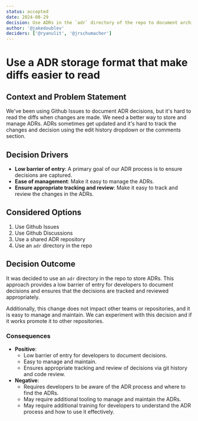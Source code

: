 ```yaml
---
status: accepted
date: 2024-08-29
decision: Use ADRs in the `adr` directory of the repo to document architectural decisions
author: '@jakedoublev'
deciders: ['@ryanulit', '@jrschumacher']
---
```


# Use a ADR storage format that make diffs easier to read

## Context and Problem Statement

We've been using Github Issues to document ADR decisions, but it's hard to read the diffs when changes are made. We need a better way to store and manage ADRs. ADRs sometimes get updated and it's hard to track the changes and decision using the edit history dropdown or the comments section.

## Decision Drivers

- **Low barrier of entry**: A primary goal of our ADR process is to ensure decisions are captured.
- **Ease of management**: Make it easy to manage the ADRs.
- **Ensure appropriate tracking and review**: Make it easy to track and review the changes in the ADRs.

## Considered Options

1. Use Github Issues
2. Use Github Discussions
3. Use a shared ADR repository
4. Use an `adr` directory in the repo

## Decision Outcome

It was decided to use an `adr` directory in the repo to store ADRs. This approach provides a low barrier of entry for developers to document decisions and ensures that the decisions are tracked and reviewed appropriately.

Additionally, this change does not impact other teams or repositories, and it is easy to manage and maintain. We can experiment with this decision and if it works promote it to other repositories.

### Consequences

- **Positive**:
  - Low barrier of entry for developers to document decisions.
  - Easy to manage and maintain.
  - Ensures appropriate tracking and review of decisions via git history and code review.
- **Negative**:
  - Requires developers to be aware of the ADR process and where to find the ADRs.
  - May require additional tooling to manage and maintain the ADRs.
  - May require additional training for developers to understand the ADR process and how to use it effectively.
